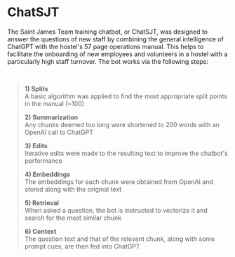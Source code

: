 # ChatSJT

The Saint James Team training chatbot, or ChatSJT, was designed to answer the questions of new staff by combining the general intelligence of ChatGPT with the hostel's 57 page operations manual. This helps to facilitate the onboarding of new employees and volunteers in a hostel with a particularly high staff turnover. The bot works via the following steps:

</br>

>  **1) Splits**  
>     A basic algorithm was applied to find the most appropriate split points in the manual (~100)
> 
>  **2) Summarization**  
>     Any chunks deemed too long were shortened to 200 words with an OpenAI call to ChatGPT
> 
>  **3) Edits**  
>     Iterative edits were made to the resulting text to improve the chatbot's performance
> 
>  **4) Embeddings**  
>     The embeddings for each chunk were obtained from OpenAI and stored along with the original text
> 
>  **5) Retrieval**    
>     When asked a question, the bot is instructed to vectorize it and search for the most similar chunk
> 
>  **6) Context**  
>     The question text and that of the relevant chunk, along with some prompt cues, are then fed into ChatGPT
